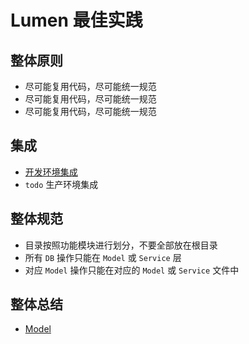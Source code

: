 # Lumen 最佳实践
## 整体原则
- 尽可能复用代码，尽可能统一规范
- 尽可能复用代码，尽可能统一规范
- 尽可能复用代码，尽可能统一规范

## 集成
- [开发环境集成](https://github.com/YunhanPHP/lumen-require-dev)
- `todo` 生产环境集成

## 整体规范
- 目录按照功能模块进行划分，不要全部放在根目录
- 所有 `DB` 操作只能在 `Model` 或 `Service` 层
- 对应 `Model` 操作只能在对应的 `Model` 或 `Service` 文件中

## 整体总结
- [Model](summary/model.md)
